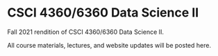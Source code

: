 # CSCI 4360/6360 Data Science II

Fall 2021 rendition of CSCI 4360/6360 Data Science II.

All course materials, lectures, and website updates will be posted here.
